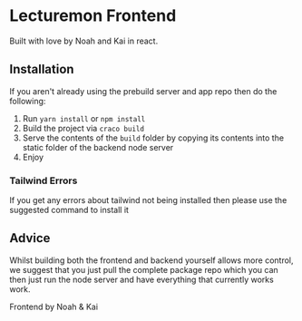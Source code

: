 # Lecturemon Frontend
Built with love by Noah and Kai in react.

## Installation
If you aren't already using the prebuild server and app repo then do the following:
1. Run `yarn install` or `npm install`
2. Build the project via `craco build`
3. Serve the contents of the `build` folder by copying its contents into the static folder of the backend node server
4. Enjoy

### Tailwind Errors
If you get any errors about tailwind not being installed then please use the suggested command to install it

## Advice
Whilst building both the frontend and backend yourself allows more control, we suggest that you just pull the complete package repo which you can then just run the node server and have everything that currently works work.

Frontend by Noah & Kai